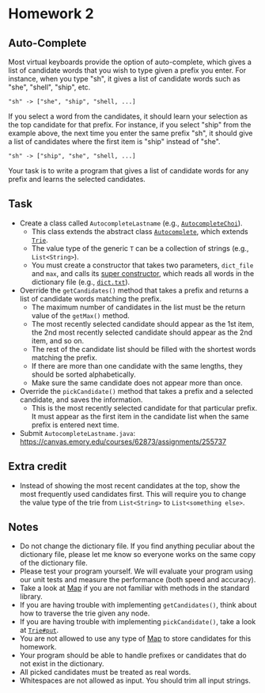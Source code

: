 # Homework 2

## Auto-Complete

Most virtual keyboards provide the option of auto-complete, which gives a list of candidate words that you wish to type given a prefix you enter.
For instance, when you type "sh", it gives a list of candidate words such as "she", "shell", "ship", etc.

```
"sh" -> ["she", "ship", "shell, ...]
```

If you select a word from the candidates, it should learn your selection as the top candidate for that prefix.
For instance, if you select "ship" from the example above, the next time you enter the same prefix "sh", it should give a list of candidates where the first item is "ship" instead of "she".

```
"sh" -> ["ship", "she", "shell, ...]
```

Your task is to write a program that gives a list of candidate words for any prefix and learns the selected candidates.


## Task

* Create a class called `AutocompleteLastname` (e.g., [`AutocompleteChoi`](../src/main/java/edu/emory/cs/trie/autocomplete/AutocompleteChoi.java)).
   * This class extends the abstract class [`Autocomplete`](../src/main/java/edu/emory/cs/trie/autocomplete/Autocomplete.java), which extends [`Trie`](../src/main/java/edu/emory/cs/trie/Trie.java).
   * The value type of the generic `T` can be a collection of strings (e.g., `List<String>`).
   * You must create a constructor that takes two parameters, `dict_file` and `max`, and calls its [super constructor](../src/main/java/edu/emory/cs/trie/autocomplete/Autocomplete.java#L33), which reads all words in the dictionary file (e.g., [`dict.txt`](../src/main/resources/dict.txt)).
* Override the `getCandidates()` method that takes a prefix and returns a list of candidate words matching the prefix.
   * The maximum number of candidates in the list must be the return value of the `getMax()` method.
   * The most recently selected candidate should appear as the 1st item, the 2nd most recently selected candidate should  appear as the 2nd item, and so on.
   * The rest of the candidate list should be filled with the shortest words matching the prefix.
   * If there are more than one candidate with the same lengths, they should be sorted alphabetically.
   * Make sure the same candidate does not appear more than once.
* Override the `pickCandidate()` method that takes a prefix and a selected candidate, and saves the information.
   * This is the most recently selected candidate for that particular prefix. It must appear as the first item in the candidate list when the same prefix is entered next time.
* Submit `AutocompleteLastname.java`: https://canvas.emory.edu/courses/62873/assignments/255737


## Extra credit

* Instead of showing the most recent candidates at the top, show the most frequently used candidates first.  This will require you to change the value type of the trie from `List<String>` to `List<something else>`.


## Notes

* Do not change the dictionary file.  If you find anything peculiar about the dictionary file, please let me know so everyone works on the same copy of the dictionary file.
* Please test your program yourself.  We will evaluate your program using our unit tests and measure the performance (both speed and accuracy).
* Take a look at [Map](http://docs.oracle.com/javase/7/docs/api/java/util/Map.html) if you are not familiar with methods in the standard library.
* If you are having trouble with implementing `getCandidates()`, think about how to traverse the trie given any node.
* If you are having trouble with implementing `pickCandidate()`, take a look at [`Trie#put`](../src/main/java/edu/emory/cs/trie/Trie.java#L44).
* You are not allowed to use any type of [Map](https://docs.oracle.com/en/java/javase/12/docs/api/java.base/java/util/Map.html) to store candidates for this homework.
* Your program should be able to handle prefixes or candidates that do not exist in the dictionary.
* All picked candidates must be treated as real words.
* Whitespaces are not allowed as input. You should trim all input strings.
